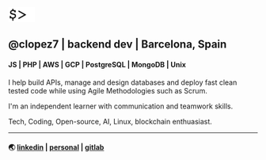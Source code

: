<img src="cursor.gif" height="30" />

## @clopez7 | backend dev | Barcelona, Spain

#### JS | PHP | AWS | GCP | PostgreSQL | MongoDB | Unix

I help build APIs, manage and design databases and deploy fast clean tested code while using Agile Methodologies such as Scrum.

I'm an independent learner with communication and teamwork skills.

Tech, Coding, Open-source, AI, Linux, blockchain enthuasiast.

***
#### 🌏 [linkedin](https://www.linkedin.com/in/celopez12) | [personal](https://clopez7.github.io) | [gitlab](www.gitlab.com/clopez12)

